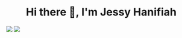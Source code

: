 <h1 align="center">Hi there 👋, I'm Jessy Hanifiah</h1>
<img align="center" src="https://github-readme-stats.vercel.app/api?username=jeeehaan&show_icons=true&theme=radical" />
<img align="center" src="https://github-readme-stats.vercel.app/api/top-langs/?username=jeeehaan&theme=radical" />




<!--
**jeeehaan/jeeehaan** is a ✨ _special_ ✨ repository because its `README.md` (this file) appears on your GitHub profile.

Here are some ideas to get you started:

- 🔭 I’m currently working on ...
- 🌱 I’m currently learning ...
- 👯 I’m looking to collaborate on ...
- 🤔 I’m looking for help with ...
- 💬 Ask me about ...
- 📫 How to reach me: ...
- 😄 Pronouns: ...
- ⚡ Fun fact: ...
-->
